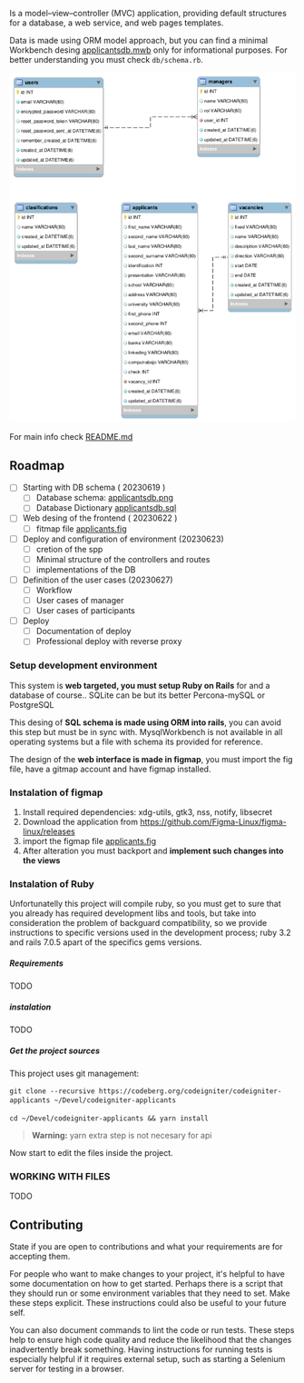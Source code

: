 

Is a model–view–controller (MVC) application, providing default structures 
for a database, a web service, and web pages templates.

Data is made using ORM model approach, but you can find a minimal Workbench desing [applicantsdb.mwb](applicantsdb.mwb)
only for informational purposes. For better understanding you must check `db/schema.rb`.

![](applicantsdb.png)

For main info check [README.md](README.md)

## Roadmap

- [ ] Starting with DB schema ( 20230619 )
    - [ ] Database schema: [applicantsdb.png](applicantsdb.png)
    - [ ] Database Dictionary [applicantsdb.sql](applicantsdb.sql)
- [ ] Web desing of the frontend ( 20230622 )
    - [ ] fitmap file [applicants.fig](applicants.)
- [ ] Deploy and configuration of environment (20230623)
    - [ ] cretion of the spp
    - [ ] Minimal structure of the controllers and routes
    - [ ] implementations of the DB
- [ ] Definition of the user cases (20230627)
    - [ ] Workflow
    - [ ] User cases of manager
    - [ ] User cases of participants
- [ ] Deploy
    - [ ] Documentation of deploy
    - [ ] Professional deploy with reverse proxy

### Setup development environment

This system is **web targeted, you must setup Ruby on Rails** for and a database 
of course.. SQLite can be but its better Percona-mySQL or PostgreSQL

This desing of **SQL schema is made using ORM into rails**, you can avoid this 
step but must be in sync with. MysqlWorkbench is not available in all operating 
systems but a file with schema its provided for reference.

The design of the **web interface is made in figmap**, you must import the fig 
file, have a gitmap account and have figmap installed.

### Instalation of figmap 

1. Install required dependencies: xdg-utils, gtk3, nss, notify, libsecret
2. Download the application from https://github.com/Figma-Linux/figma-linux/releases
3. import the figmap file [applicants.fig](applicants.fig)
4. After alteration you must backport and **implement such changes into the views**

### Instalation of Ruby

Unfortunatelly this project will compile ruby, so you must get to sure that you 
already has required development libs and tools, but take into consideration the 
problem of backguard compatibility, so we provide instructions to specific versions 
used in the development process; ruby 3.2 and rails 7.0.5 apart of the specifics gems versions.

##### Requirements

TODO

##### instalation

TODO

##### Get the project sources

This project uses git management:

```
git clone --recursive https://codeberg.org/codeigniter/codeigniter-applicants ~/Devel/codeigniter-applicants

cd ~/Devel/codeigniter-applicants && yarn install
```

> **Warning:** yarn extra step is not necesary for api

Now start to edit the files inside the project.

### WORKING WITH FILES

TODO

## Contributing

State if you are open to contributions and what your requirements are for accepting them.

For people who want to make changes to your project, it's helpful to have some documentation on how to get started. Perhaps there is a script that they should run or some environment variables that they need to set. Make these steps explicit. These instructions could also be useful to your future self.

You can also document commands to lint the code or run tests. These steps help to ensure high code quality and reduce the likelihood that the changes inadvertently break something. Having instructions for running tests is especially helpful if it requires external setup, such as starting a Selenium server for testing in a browser.

